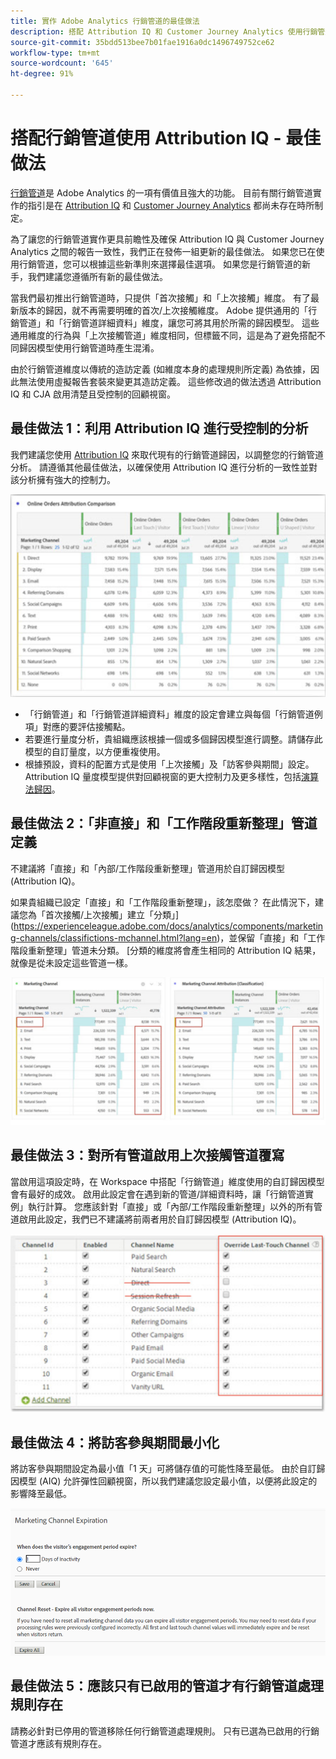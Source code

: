 ```yaml
---
title: 實作 Adobe Analytics 行銷管道的最佳做法
description: 搭配 Attribution IQ 和 Customer Journey Analytics 使用行銷管道的更新最佳做法
source-git-commit: 35bdd513bee7b01fae1916a0dc1496749752ce62
workflow-type: tm+mt
source-wordcount: '645'
ht-degree: 91%

---
```



# 搭配行銷管道使用 Attribution IQ - 最佳做法

[行銷管道](/help/components/c-marketing-channels/c-getting-started-mchannel.md)是 Adobe Analytics 的一項有價值且強大的功能。 目前有關行銷管道實作的指引是在 [Attribution IQ](https://experienceleague.adobe.com/docs/analytics/analyze/analysis-workspace/attribution/overview.html?lang=zh-Hant#analysis-workspace) 和 [Customer Journey Analytics](https://experienceleague.adobe.com/docs/analytics-platform/using/cja-usecases/marketing-channels.html?lang=zh-Hant#cja-usecases) 都尚未存在時所制定。

為了讓您的行銷管道實作更具前瞻性及確保 Attribution IQ 與 Customer Journey Analytics 之間的報告一致性，我們正在發佈一組更新的最佳做法。 如果您已在使用行銷管道，您可以根據這些新準則來選擇最佳選項。 如果您是行銷管道的新手，我們建議您遵循所有新的最佳做法。

當我們最初推出行銷管道時，只提供「首次接觸」和「上次接觸」維度。 有了最新版本的歸因，就不再需要明確的首次/上次接觸維度。 Adobe 提供通用的「行銷管道」和「行銷管道詳細資料」維度，讓您可將其用於所需的歸因模型。 這些通用維度的行為與「上次接觸管道」維度相同，但標籤不同，這是為了避免搭配不同歸因模型使用行銷管道時產生混淆。

由於行銷管道維度以傳統的造訪定義 (如維度本身的處理規則所定義) 為依據，因此無法使用虛擬報告套裝來變更其造訪定義。 這些修改過的做法透過 Attribution IQ 和 CJA 啟用清楚且受控制的回顧視窗。

## 最佳做法 1：利用 Attribution IQ 進行受控制的分析

我們建議您使用 [Attribution IQ](https://experienceleague.adobe.com/docs/analytics/analyze/analysis-workspace/attribution/overview.html?lang=en#analysis-workspace) 來取代現有的行銷管道歸因，以調整您的行銷管道分析。 請遵循其他最佳做法，以確保使用 Attribution IQ 進行分析的一致性並對該分析擁有強大的控制力。

![](assets/attribution.png)

* 「行銷管道」和「行銷管道詳細資料」維度的設定會建立與每個「行銷管道例項」對應的要評估接觸點。
* 若要進行量度分析，貴組織應該根據一個或多個歸因模型進行調整。請儲存此模型的自訂量度，以方便重複使用。
* 根據預設，資料的配置方式是使用「上次接觸」及「訪客參與期間」設定。 Attribution IQ 量度模型提供對回顧視窗的更大控制力及更多樣性，包括[演算法歸因](https://experienceleague.adobe.com/docs/analytics/analyze/analysis-workspace/attribution/algorithmic.html?lang=zh-Hant#analysis-workspace)。

## 最佳做法 2：「非直接」和「工作階段重新整理」管道定義

不建議將「直接」和「內部/工作階段重新整理」管道用於自訂歸因模型 (Attribution IQ)。

如果貴組織已設定「直接」和「工作階段重新整理」，該怎麼做？ 在此情況下，建議您為「首次接觸/上次接觸」建立「分類」](https://experienceleague.adobe.com/docs/analytics/components/marketing-channels/classifictions-mchannel.html?lang=en)，並保留「直接」和「工作階段重新整理」管道未分類。 [分類的維度將會產生相同的 Attribution IQ 結果，就像是從未設定這些管道一樣。

![](assets/direct-session-refresh.png)

## 最佳做法 3：對所有管道啟用上次接觸管道覆寫

當啟用這項設定時，在 Workspace 中搭配「行銷管道」維度使用的自訂歸因模型會有最好的成效。 啟用此設定會在遇到新的管道/詳細資料時，讓「行銷管道實例」執行計算。 您應該針對「直接」或「內部/工作階段重新整理」以外的所有管道啟用此設定，我們已不建議將前兩者用於自訂歸因模型 (Attribution IQ)。

![](assets/override.png)

## 最佳做法 4：將訪客參與期間最小化

將訪客參與期間設定為最小值「1 天」可將儲存值的可能性降至最低。 由於自訂歸因模型 (AIQ) 允許彈性回顧視窗，所以我們建議您設定最小值，以便將此設定的影響降至最低。

![](assets/expiration.png)

## 最佳做法 5：應該只有已啟用的管道才有行銷管道處理規則存在

請務必針對已停用的管道移除任何行銷管道處理規則。 只有已選為已啟用的行銷管道才應該有規則存在。

